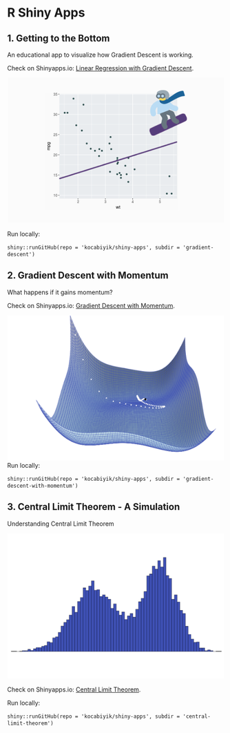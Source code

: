 # R Shiny Apps

## 1. Getting to the Bottom

An educational app to visualize how Gradient Descent is working.  

Check on Shinyapps.io:
[Linear Regression with Gradient Descent](https://kocabiyik.shinyapps.io/gradient-descent/).

![Gradient Descent](images/gradient-descent.png)

Run locally:
```
shiny::runGitHub(repo = 'kocabiyik/shiny-apps', subdir = 'gradient-descent')
```

## 2. Gradient Descent with Momentum

What happens if it gains momentum?  

Check on Shinyapps.io:
[Gradient Descent with Momentum](https://kocabiyik.shinyapps.io/gradient-descent-with-momentum/).

![Gradient Descent With Momentum](images/gradient-descent-with-momentum.png
)
Run locally:
```
shiny::runGitHub(repo = 'kocabiyik/shiny-apps', subdir = 'gradient-descent-with-momentum')
```

## 3. Central Limit Theorem - A Simulation

Understanding Central Limit Theorem   

![Central Limit Theorem](images/central-limit-theorem.png)

Check on Shinyapps.io:
[Central Limit Theorem](https://kocabiyik.shinyapps.io/central-limit-theorem/).

Run locally:
```
shiny::runGitHub(repo = 'kocabiyik/shiny-apps', subdir = 'central-limit-theorem')
```
